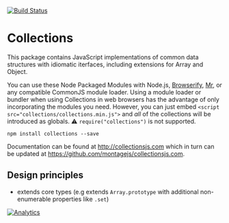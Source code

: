 [![Build Status](https://travis-ci.org/montagejs/collections.png?branch=master)](http://travis-ci.org/montagejs/collections)

# Collections

This package contains JavaScript implementations of common data
structures with idiomatic iterfaces, including extensions for Array and
Object.

You can use these Node Packaged Modules with Node.js, [Browserify][],
[Mr][], or any compatible CommonJS module loader.  Using a module loader
or bundler when using Collections in web browsers has the advantage of
only incorporating the modules you need.  However, you can just embed
`<script src="collections/collections.min.js">` and *all* of the
collections will be introduced as globals.  :warning:
`require("collections")` is not supported.

```
npm install collections --save
```

[Browserify]: https://github.com/substack/node-browserify
[Mr]: https://github.com/montagejs/mr

Documentation can be found at http://collectionsjs.com which in turn can be
updated at https://github.com/montagejs/collectionsjs.com.

## Design principles

- extends core types (e.g extends `Array.prototype` with additional non-enumerable properties like `.set`)

[![Analytics](https://ga-beacon.appspot.com/UA-51771141-2/collections/readme)](https://github.com/igrigorik/ga-beacon)

